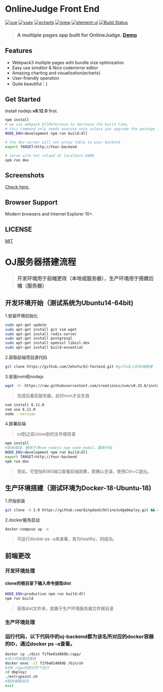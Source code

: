 # OnlineJudge Front End
[![vue](https://img.shields.io/badge/vue-2.5.13-blue.svg?style=flat-square)](https://github.com/vuejs/vue)
[![vuex](https://img.shields.io/badge/vuex-3.0.1-blue.svg?style=flat-square)](https://vuex.vuejs.org/)
[![echarts](https://img.shields.io/badge/echarts-3.8.3-blue.svg?style=flat-square)](https://github.com/ecomfe/echarts)
[![iview](https://img.shields.io/badge/iview-2.8.0-blue.svg?style=flat-square)](https://github.com/iview/iview)
[![element-ui](https://img.shields.io/badge/element-2.0.9-blue.svg?style=flat-square)](https://github.com/ElemeFE/element)
[![Build Status](https://travis-ci.org/QingdaoU/OnlineJudgeFE.svg?branch=master)](https://travis-ci.org/QingdaoU/OnlineJudgeFE)

>### A multiple pages app built for OnlineJudge. [Demo](https://qduoj.com)

## Features

+ Webpack3 multiple pages with bundle size optimization
+ Easy use simditor & Nice codemirror editor
+ Amazing charting and visualization(echarts)
+ User-friendly operation
+ Quite beautiful：)

## Get Started

Install nodejs **v8.12.0** first.

```bash
npm install
# we use webpack DllReference to decrease the build time,
# this command only needs execute once unless you upgrade the package in build/webpack.dll.conf.js
NODE_ENV=development npm run build:dll

# the dev-server will set proxy table to your backend
export TARGET=http://Your-backend

# serve with hot reload at localhost:8080
npm run dev
```

## Screenshots

[Check here.](https://github.com/QingdaoU/OnlineJudge)

## Browser Support

Modern browsers and Internet Explorer 10+.

## LICENSE

[MIT](http://opensource.org/licenses/MIT)



# OJ服务器搭建流程

>### 开发环境用于前端更改（本地或服务器），生产环境用于搭建后端（服务器）

## 开发环境开始（测试系统为Ubuntu14-64bit)

1.安装环境初始化
```bash
sudo apt-get update
sudo apt-get install git vim wget
sudo apt-get install redis-server
sudo apt-get install postgresql
sudo apt-get install openssl libssl-dev
sudo apt-get install build-essential 
```

2.获取前端项目源代码
```bash
git clone https://github.com/JehuYu/OJ-fontend.git #github上的前端链接
```

3.安装nvm和nodejs
```bash
wget -O- https://raw.githubusercontent.com/creationix/nvm/v0.33.0/install.sh | bash
```
>完成后重启服务器，此时nvm才会生效
```bash
nvm install 6.11.0
nvm use 6.11.0
node --version
```

4.部署前端
>cd到之前clone到的文件根目录
```bash
npm install
#若有错误，删除干净nvm nodejs npm node_modul，重新开始
NODE_ENV=development npm run build:dll
export TARGET=http://Your-backend
npm run dev
```

>至此，可登陆8080端口查看前端效果，若确认无误，使用Ctrl+C退出。

## 生产环境搭建（测试环境为Docker-18-Ubuntu-18)

1.开始安装
```bash
git clone -b 2.0 https://github.com/QingdaoU/OnlineJudgeDeploy.git && cd OnlineJudgeDeploy
```
2.docker服务启动
```bash
docker-compose up -d
```
>可运行docker ps -a来查看，若为healthy，则成功。


## 前端更改

### 开发环境处理
#### clone的根目录下输入命令提取dist
```bash
NODE_ENV=production npm run build:dll
npm run build
```
>获取dist文件夹，放置于生产环境服务器文件根目录

### 生产环境处理
### 运行代码，以下代码中的oj-backend都为该名所对应的docker容器的ID，通过docker ps -a查看。
```bash
docker cp ./dist f1f6e014869b:/app/
#进入终端重启服务
docker exec -it f1f6e014869b /bin/sh
#在# /app的提示符下运行
cd deploy/
./entrypoint.sh
#服务器重启后
exit
```
